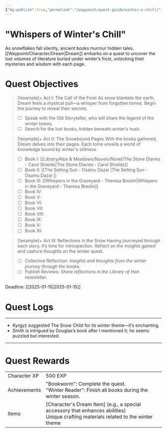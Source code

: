 ```yaml
---
{"dg-publish":true,"permalink":"/waypoint/quest-guide/winter-s-chill/","tags":["Quests"]}
---
```


# "Whispers of Winter's Chill"

   As snowflakes fall silently, ancient books murmur hidden tales. [[Waypoint/Character/Dream\|Dream]] embarks on a quest to uncover the lost volumes of literature buried under winter’s frost, unlocking their mysteries and wisdom with each page.

# Quest Objectives

> [!example]+ Act I: The Call of the Frost
>    As snow blankets the earth, Dream feels a mystical pull—a whisper from forgotten tomes. Begin the journey to reveal their secrets.
>- [ ] Speak with the Old Storyteller, who will share the legend of the winter tomes.
>- [ ] Search for the lost books, hidden beneath winter’s hush.

> [!example]+ Act II: The Snowbound Pages
>    With the books gathered, Dream delves into their pages. Each tome unveils a world of knowledge bound by winter's stillness.
>- [ ] Book I: [[Library/Alps & Meadows/Novels/Novel/The Stone Diaries - Carol Shields\|The Stone Diaries - Carol Shields]]
>- [ ] Book II: [[The Setting Sun - Osamu Dazai \|The Setting Sun - Osamu Dazai ]]
>- [ ] Book III: [[Whispers in the Graveyard - Theresa Breslin\|Whispers in the Graveyard - Theresa Breslin]]
>- [ ] Book IV: 
>- [ ] Book V: 
>- [ ] Book VI: 
>- [ ] Book VII: 
>- [ ] Book VIII: 
>- [ ] Book IX: 
>- [ ] Book X:
>- [ ] Book XI: 

> [!example]+ Act III: Reflections in the Snow
>    Having journeyed through each story, it’s time for introspection. Reflect on the insights gained and capture thoughts on the winter quest.
>- [ ] Collective Reflection: *Insights and thoughts from the winter journey through the books.*
>- [ ] Publish Reviews: *Share reflections in the Library of Han newsletter.*

Deadline: [[2025-01-15\|2025-01-15]]

# Quest Logs 
---
- Kyrgyz suggested The Snow Child for its winter theme—it’s enchanting.
- Smith is intrigued by Douglas’s book after I mentioned it; he seems puzzled but interested.

---
# Quest Rewards

|              |                                                                                                                                       |     |
| ------------ | ------------------------------------------------------------------------------------------------------------------------------------- | --- |
| Character XP | 500 EXP                                                                                                                               |     |
| Achievements | "Bookworm": Complete the quest.<br>"Winter Reader": Finish all books during the winter season.                                        |     |
| Items        | [Character's Dream Item] (e.g., a special accessory that enhances abilities)<br>Unique crafting materials related to the winter theme |     |